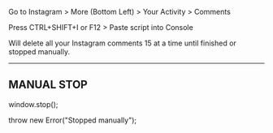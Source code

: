 Go to Instagram > More (Bottom Left) > Your Activity > Comments

Press CTRL+SHIFT+I or F12 > Paste script into Console

Will delete all your Instagram comments 15 at a time until finished or stopped manually.


-------------
MANUAL STOP
-------------
window.stop();

throw new Error("Stopped manually");

